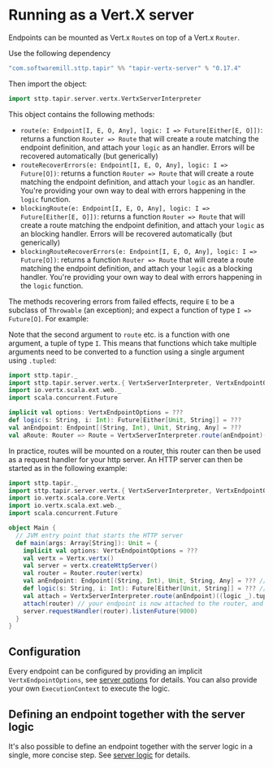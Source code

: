 # Running as a Vert.X server

Endpoints can be mounted as Vert.x `Route`s on top of a Vert.x `Router`.

Use the following dependency
```scala
"com.softwaremill.sttp.tapir" %% "tapir-vertx-server" % "0.17.4"
```

Then import the object:

```scala
import sttp.tapir.server.vertx.VertxServerInterpreter
```

This object contains the following methods: 

* `route(e: Endpoint[I, E, O, Any], logic: I => Future[Either[E, O]])`: returns a function `Router => Route` that will create a route matching the endpoint definition, and attach your `logic` as an handler. Errors will be recovered automatically (but generically)
* `routeRecoverErrors(e: Endpoint[I, E, O, Any], logic: I => Future[O])`: returns a function `Router => Route` that will create a route matching the endpoint definition, and attach your `logic` as an handler. You're providing your own way to deal with errors happening in the `logic` function.
* `blockingRoute(e: Endpoint[I, E, O, Any], logic: I => Future[Either[E, O]])`: returns a function `Router => Route` that will create a route matching the endpoint definition, and attach your `logic` as an blocking handler. Errors will be recovered automatically (but generically)
* `blockingRouteRecoverErrors(e: Endpoint[I, E, O, Any], logic: I => Future[O])`: returns a function `Router => Route` that will create a route matching the endpoint definition, and attach your `logic` as a blocking handler. You're providing your own way to deal with errors happening in the `logic` function.

The methods recovering errors from failed effects, require `E` to be a subclass of `Throwable` (an exception); and expect a function of type `I => Future[O]`. For example:

Note that the second argument to `route` etc. is a function with one argument, a tuple of type `I`. This means that 
functions which take multiple arguments need to be converted to a function using a single argument using `.tupled`:

```scala
import sttp.tapir._
import sttp.tapir.server.vertx.{ VertxServerInterpreter, VertxEndpointOptions }
import io.vertx.scala.ext.web._
import scala.concurrent.Future

implicit val options: VertxEndpointOptions = ???
def logic(s: String, i: Int): Future[Either[Unit, String]] = ???
val anEndpoint: Endpoint[(String, Int), Unit, String, Any] = ???  
val aRoute: Router => Route = VertxServerInterpreter.route(anEndpoint)((logic _).tupled)
```

In practice, routes will be mounted on a router, this router can then be used as a request handler for your http server. 
An HTTP server can then be started as in the following example:

```scala
import sttp.tapir._
import sttp.tapir.server.vertx.{ VertxServerInterpreter, VertxEndpointOptions }
import io.vertx.scala.core.Vertx
import io.vertx.scala.ext.web._
import scala.concurrent.Future

object Main {
  // JVM entry point that starts the HTTP server
  def main(args: Array[String]): Unit = {
    implicit val options: VertxEndpointOptions = ???
    val vertx = Vertx.vertx()
    val server = vertx.createHttpServer()
    val router = Router.router(vertx)
    val anEndpoint: Endpoint[(String, Int), Unit, String, Any] = ??? // your definition here
    def logic(s: String, i: Int): Future[Either[Unit, String]] = ??? // your logic here 
    val attach = VertxServerInterpreter.route(anEndpoint)((logic _).tupled)
    attach(router) // your endpoint is now attached to the router, and the route has been created
    server.requestHandler(router).listenFuture(9000)
  }
}
```

## Configuration

Every endpoint can be configured by providing an implicit `VertxEndpointOptions`, see [server options](options.md) for details.
You can also provide your own `ExecutionContext` to execute the logic.

## Defining an endpoint together with the server logic

It's also possible to define an endpoint together with the server logic in a single, more concise step. See
[server logic](logic.md) for details.
